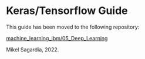 # Keras/Tensorflow Guide

This guide has been moved to the following repository:

[machine_learning_ibm/05_Deep_Learning](https://github.com/mxagar/machine_learning_ibm/tree/main/05_Deep_Learning)

Mikel Sagardia, 2022.